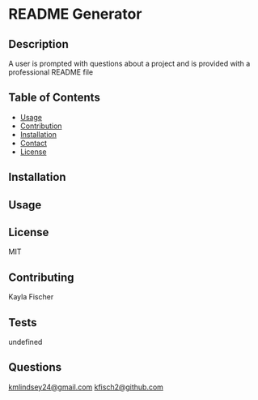 
  # README Generator

  ## Description
  A user is prompted with questions about a project and is provided with a professional README file


  ## Table of Contents

  - [Usage](#Usage)
  - [Contribution](#Contributing)
  - [Installation](#Installation)
  - [Contact](#Contact)
  - [License](#License)

  ## Installation
  

  ## Usage
  

  ## License
  MIT

  ## Contributing
  Kayla Fischer

  ## Tests
  undefined

  ## Questions
  kmlindsey24@gmail.com
  kfisch2@github.com

